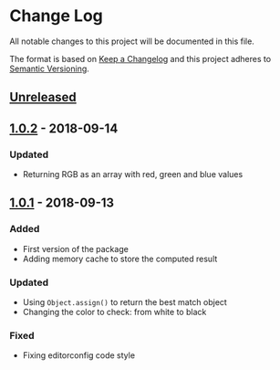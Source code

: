 # Change Log
All notable changes to this project will be documented in this file.

The format is based on [Keep a Changelog](http://keepachangelog.com/)
and this project adheres to [Semantic Versioning](http://semver.org/).

## [Unreleased][]

## [1.0.2][] - 2018-09-14
### Updated
- Returning RGB as an array with red, green and blue values

## [1.0.1][] - 2018-09-13

### Added
- First version of the package
- Adding memory cache to store the computed result 

### Updated
- Using `Object.assign()` to return the best match object
- Changing the color to check: from white to black

### Fixed
- Fixing editorconfig code style


[Unreleased]: https://github.com/willmendesneto/hex-to-css-filter/compare/v1.0.2...HEAD
[1.0.2]: https://github.com/willmendesneto/hex-to-css-filter/compare/v1.0.1...v1.0.2
[1.0.1]: https://github.com/willmendesneto/hex-to-css-filter/tree/v1.0.1
